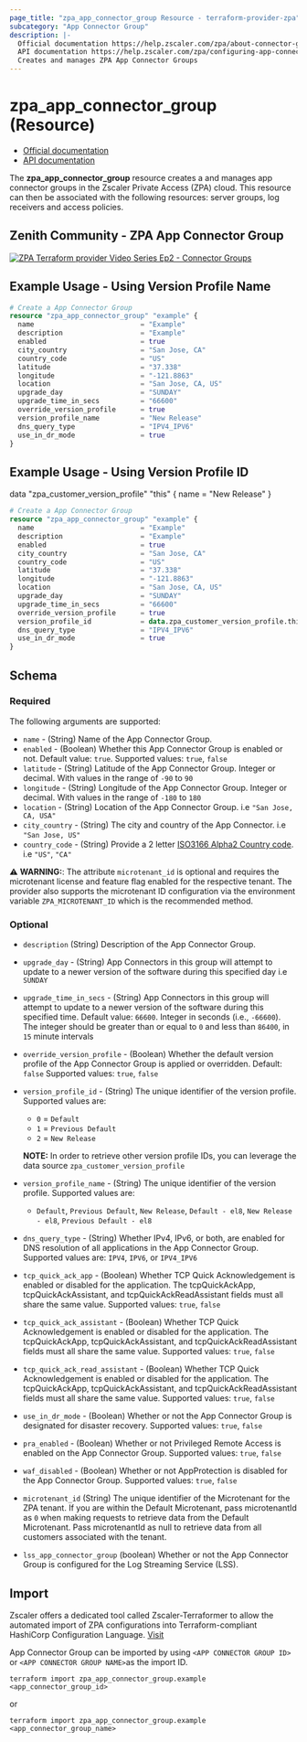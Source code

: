 ```yaml
---
page_title: "zpa_app_connector_group Resource - terraform-provider-zpa"
subcategory: "App Connector Group"
description: |-
  Official documentation https://help.zscaler.com/zpa/about-connector-groups
  API documentation https://help.zscaler.com/zpa/configuring-app-connector-groups-using-api
  Creates and manages ZPA App Connector Groups
---
```


# zpa_app_connector_group (Resource)

* [Official documentation](https://help.zscaler.com/zpa/about-connector-groups)
* [API documentation](https://help.zscaler.com/zpa/configuring-app-connector-groups-using-api)

The **zpa_app_connector_group** resource creates a and manages app connector groups in the Zscaler Private Access (ZPA) cloud. This resource can then be associated with the following resources: server groups, log receivers and access policies.

## Zenith Community - ZPA App Connector Group

[![ZPA Terraform provider Video Series Ep2 - Connector Groups](https://raw.githubusercontent.com/zscaler/terraform-provider-zpa/master/images/zpa_app_connector_group.svg)](https://community.zscaler.com/zenith/s/question/0D54u00009evlEoCAI/video-zpa-terraform-provider-video-series-ep2-connector-groups)

## Example Usage - Using Version Profile Name

```terraform
# Create a App Connector Group
resource "zpa_app_connector_group" "example" {
  name                          = "Example"
  description                   = "Example"
  enabled                       = true
  city_country                  = "San Jose, CA"
  country_code                  = "US"
  latitude                      = "37.338"
  longitude                     = "-121.8863"
  location                      = "San Jose, CA, US"
  upgrade_day                   = "SUNDAY"
  upgrade_time_in_secs          = "66600"
  override_version_profile      = true
  version_profile_name          = "New Release"
  dns_query_type                = "IPV4_IPV6"
  use_in_dr_mode                = true
}
```

## Example Usage - Using Version Profile ID

data "zpa_customer_version_profile" "this" {
  name = "New Release"
}

```terraform
# Create a App Connector Group
resource "zpa_app_connector_group" "example" {
  name                          = "Example"
  description                   = "Example"
  enabled                       = true
  city_country                  = "San Jose, CA"
  country_code                  = "US"
  latitude                      = "37.338"
  longitude                     = "-121.8863"
  location                      = "San Jose, CA, US"
  upgrade_day                   = "SUNDAY"
  upgrade_time_in_secs          = "66600"
  override_version_profile      = true
  version_profile_id            = data.zpa_customer_version_profile.this.id 
  dns_query_type                = "IPV4_IPV6"
  use_in_dr_mode                = true
}
```

## Schema

### Required

The following arguments are supported:

- `name` - (String) Name of the App Connector Group.
- `enabled` - (Boolean) Whether this App Connector Group is enabled or not. Default value: `true`. Supported values: `true`, `false`
- `latitude` - (String) Latitude of the App Connector Group. Integer or decimal. With values in the range of `-90` to `90`
- `longitude` - (String) Longitude of the App Connector Group. Integer or decimal. With values in the range of `-180` to `180`
- `location` - (String) Location of the App Connector Group. i.e ``"San Jose, CA, USA"``
- `city_country` - (String) The city and country of the App Connector. i.e ``"San Jose, US"``
- `country_code` - (String) Provide a 2 letter [ISO3166 Alpha2 Country code](https://en.wikipedia.org/wiki/List_of_ISO_3166_country_codes). i.e ``"US"``, ``"CA"``

⚠️ **WARNING:**: The attribute ``microtenant_id`` is optional and requires the microtenant license and feature flag enabled for the respective tenant. The provider also supports the microtenant ID configuration via the environment variable `ZPA_MICROTENANT_ID` which is the recommended method.

### Optional

- `description` (String) Description of the App Connector Group.
- `upgrade_day` - (String) App Connectors in this group will attempt to update to a newer version of the software during this specified day i.e ``SUNDAY``
- `upgrade_time_in_secs` - (String) App Connectors in this group will attempt to update to a newer version of the software during this specified time. Default value: `66600`. Integer in seconds (i.e., `-66600`). The integer should be greater than or equal to `0` and less than `86400`, in `15` minute intervals
- `override_version_profile` - (Boolean) Whether the default version profile of the App Connector Group is applied or overridden. Default: `false` Supported values: `true`, `false`

- `version_profile_id` - (String) The unique identifier of the version profile. Supported values are:
  - ``0`` = ``Default``
  - ``1`` = ``Previous Default``
  - ``2`` = ``New Release``

  **NOTE:** In order to retrieve other version profile IDs, you can leverage the data source `zpa_customer_version_profile`

- `version_profile_name` - (String) The unique identifier of the version profile. Supported values are:
  - ``Default``, ``Previous Default``, ``New Release``, ``Default - el8``, ``New Release - el8``, ``Previous Default - el8``

- `dns_query_type` - (String) Whether IPv4, IPv6, or both, are enabled for DNS resolution of all applications in the App Connector Group. Supported values are: ``IPV4``, ``IPV6``, or ``IPV4_IPV6``
- `tcp_quick_ack_app` - (Boolean) Whether TCP Quick Acknowledgement is enabled or disabled for the application. The tcpQuickAckApp, tcpQuickAckAssistant, and tcpQuickAckReadAssistant fields must all share the same value. Supported values: `true`, `false`
- `tcp_quick_ack_assistant` - (Boolean) Whether TCP Quick Acknowledgement is enabled or disabled for the application. The tcpQuickAckApp, tcpQuickAckAssistant, and tcpQuickAckReadAssistant fields must all share the same value. Supported values: `true`, `false`
- `tcp_quick_ack_read_assistant` - (Boolean) Whether TCP Quick Acknowledgement is enabled or disabled for the application. The tcpQuickAckApp, tcpQuickAckAssistant, and tcpQuickAckReadAssistant fields must all share the same value. Supported values: `true`, `false`
- `use_in_dr_mode` - (Boolean) Whether or not the App Connector Group is designated for disaster recovery. Supported values: `true`, `false`
- `pra_enabled` - (Boolean) Whether or not Privileged Remote Access is enabled on the App Connector Group. Supported values: `true`, `false`
- `waf_disabled` - (Boolean) Whether or not AppProtection is disabled for the App Connector Group. Supported values: `true`, `false`
- `microtenant_id` (String) The unique identifier of the Microtenant for the ZPA tenant. If you are within the Default Microtenant, pass microtenantId as `0` when making requests to retrieve data from the Default Microtenant. Pass microtenantId as null to retrieve data from all customers associated with the tenant.
- `lss_app_connector_group` (boolean) Whether or not the App Connector Group is configured for the Log Streaming Service (LSS).

## Import

Zscaler offers a dedicated tool called Zscaler-Terraformer to allow the automated import of ZPA configurations into Terraform-compliant HashiCorp Configuration Language.
[Visit](https://github.com/zscaler/zscaler-terraformer)

App Connector Group can be imported by using `<APP CONNECTOR GROUP ID>` or `<APP CONNECTOR GROUP NAME>`as the import ID.

```shell
terraform import zpa_app_connector_group.example <app_connector_group_id>
```

or

```shell
terraform import zpa_app_connector_group.example <app_connector_group_name>
```
